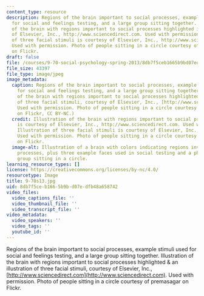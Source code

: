 ```yaml
---
content_type: resource
description: Regions of the brain important to social processes, example stimuli used
  for social and feelings testing, and a large group sitting together. Illustration
  of the brain with regions important to social processes highlighted is courtesy
  of Elsevier, Inc., http://www.sciencedirect.com. Used with permission. Illustration
  of three facial stimuli is courtesy of Elsevier, Inc., http://www.sciencedirect.com.
  Used with permission. Photo of people sitting in a circle courtesy of premasagar
  on Flickr.
draft: false
file: /courses/9-70-social-psychology-spring-2013/8db7f5ceb1665b9bd07edfb48a658742_9-70s13.jpg
file_size: 43397
file_type: image/jpeg
image_metadata:
  caption: Regions of the brain important to social processes, example stimuli used
    for social and feelings testing, and a large group sitting together. (Illustration
    of the brain with regions important to social processes highlighted & an illustration
    of three facial stimuli, courtesy of Elsevier, Inc., [http://www.sciencedirect.com](http://www.sciencedirect.com).
    Used with permission. Photo of people sitting in a circle courtesy of [premasagar](http://www.flickr.com/photos/dharmasphere/232739280/in/photostream/)
    on Flickr, CC BY-NC.)
  credit: Illustration of the brain with regions important to social processes highlighted
    is courtesy of Elsevier, Inc., http://www.sciencedirect.com. Used with permission.
    Illustration of three facial stimuli is courtesy of Elsevier, Inc., http://www.sciencedirect.com.
    Used with permission. Photo of people sitting in a circle courtesy of premasagar
    on Flickr.
  image-alt: Illustration of a brain with colors indicating regions involved in social
    processes, plus three example faces used in social testing and a photo of a large
    group sitting in a circle.
learning_resource_types: []
license: https://creativecommons.org/licenses/by-nc/4.0/
resourcetype: Image
title: 9-70s13.jpg
uid: 8db7f5ce-b166-5b9b-d07e-dfb48a658742
video_files:
  video_captions_file: ''
  video_thumbnail_file: ''
  video_transcript_file: ''
video_metadata:
  video_speakers: ''
  video_tags: ''
  youtube_id: ''
---
```

Regions of the brain important to social processes, example stimuli used for social and feelings testing, and a large group sitting together. Illustration of the brain with regions important to social processes highlighted & an illustration of three facial stimuli, courtesy of Elsevier, Inc., [http://www.sciencedirect.com](http://www.sciencedirect.com). Used with permission. Photo of people sitting in a circle courtesy of premasagar on Flickr.